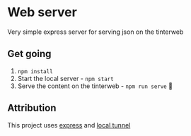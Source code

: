 # Web server
Very simple express server for serving json on the tinterweb

## Get going
1. `npm install`
2. Start the local server - `npm start`
3. Serve the content on the tinterweb - `npm run serve` :rocket:

## Attribution
This project uses [express](https://expressjs.com) and [local tunnel](https://localtunnel.github.io/www/)
